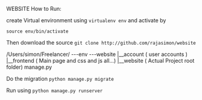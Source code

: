 WEBSITE
How to Run:

create Virtual environment using `virtualenv env` and activate by

`source env/bin/activate`

Then download the source `git clone http://github.com/rajasimon/website`

/Users/simon/Freelancer/
---env
---website
  |__account ( user accounts )
  |__frontend ( Main page and css and js all...)
  |__website ( Actual Project root folder)
  manage.py

Do the migration `python manage.py migrate`

Run using `python manage.py runserver`
